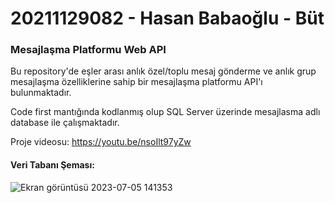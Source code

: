 # 20211129082 - Hasan Babaoğlu - Büt
### Mesajlaşma Platformu Web API
Bu repository'de eşler arası anlık özel/toplu mesaj gönderme ve anlık grup mesajlaşma özelliklerine sahip bir mesajlaşma platformu API'ı bulunmaktadır.

Code first mantığında kodlanmış olup SQL Server üzerinde mesajlasma adlı database ile çalışmaktadır.

Proje videosu:
https://youtu.be/nsoIlt97yZw

#### Veri Tabanı Şeması:
![Ekran görüntüsü 2023-07-05 141353](https://github.com/crazypotato142/mesajlasmaAPI/assets/58373885/e6bf9591-a7ff-4e18-8746-65efbdc4bbec)


